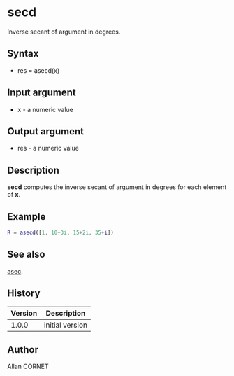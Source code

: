 # secd

Inverse secant of argument in degrees.

## Syntax

- res = asecd(x)

## Input argument

- x - a numeric value

## Output argument

- res - a numeric value

## Description

<b>secd</b> computes the inverse secant of argument in degrees for each element of <b>x</b>.

## Example

```matlab
R = asecd([1, 10+3i, 15+2i, 35+i])
```

## See also

[asec](asec.html).

## History

| Version | Description     |
| ------- | --------------- |
| 1.0.0   | initial version |

## Author

Allan CORNET
